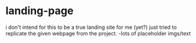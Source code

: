 # landing-page
i don't intend for this to be a true landing site for me (yet?) just tried to replicate the given webpage from the project. -lots of placeholder imgs/text